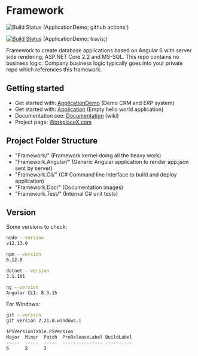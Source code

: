 # Framework

![Build Status](https://github.com/WorkplaceX/ApplicationDemo/workflows/CI/badge.svg) (ApplicationDemo; github actions;)

[![Build Status](https://travis-ci.org/WorkplaceX/ApplicationDemo.svg?branch=master)](https://travis-ci.org/WorkplaceX/ApplicationDemo) (ApplicationDemo; travis;)

Framework to create database applications based on Angular 6 with server side rendering, ASP.NET Core 2.2 and MS-SQL. This repo contains no business logic. Company business logic typically goes into your private repo which references this framework.

## Getting started

* Get started with: [ApplicationDemo](https://github.com/WorkplaceX/ApplicationDemo) (Demo CRM and ERP system)
* Get started with: [Application](https://github.com/WorkplaceX/Application) (Empty hello world application)
* Documentation see: [Documentation](https://github.com/WorkplaceX/Framework/wiki) (wiki)
* Project page: [WorkplaceX.com](http://workplacex.com)

## Project Folder Structure
* "Framework/" (Framework kernel doing all the heavy work)
* "Framework.Angular/" (Generic Angular application to render app.json sent by server)
* "Framework.Cli/" (C# Command line interface to build and deploy application)
* "Framework.Doc/" (Documentation images)
* "Framework.Test/" (Internal C# unit tests)

## Version

Some versions to check:
```cmd
node --version
v12.13.0

npm --version
6.12.0

dotnet --version
3.1.101

ng --version
Angular CLI: 8.3.15
```

For Windows:
```cmd
git --version
git version 2.21.0.windows.1

$PSVersionTable.PSVersion
Major  Minor  Patch  PreReleaseLabel BuildLabel
-----  -----  -----  --------------- ----------
6      2      3
```
